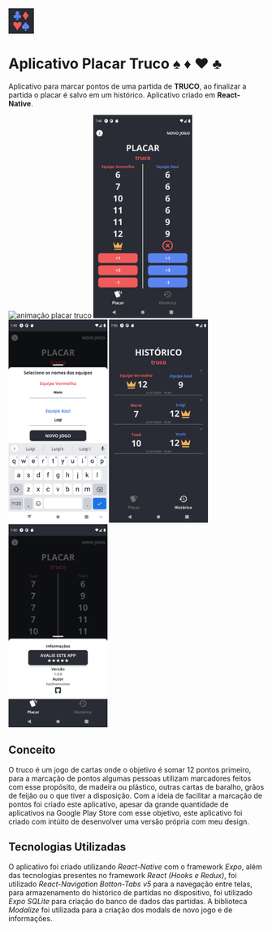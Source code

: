<img src="/assets/icon-placar-truco.png" alt="placar-truco-icon" width="50" />

# Aplicativo Placar Truco :spades: :diamonds: :hearts: :clubs:
Aplicativo para marcar pontos de uma partida de **TRUCO**, ao finalizar a partida o placar é salvo em um histórico. Aplicativo criado em **React-Native**.

<img src="/images/gif1.gif" alt="animação placar truco" height="400"/> <img src="/images/1.png" alt="imagem-placar-truco-1" height="400"/> <img src="/images/2.png" alt="imagem-placar-truco-2" height="400"/> <img src="/images/3.png" alt="imagem-placar-truco-3" height="400"/> <img src="/images/4.png" alt="imagem-placar-truco-4" height="400"/>

## Conceito
O truco é um jogo de cartas onde o objetivo é somar 12 pontos primeiro, para a marcação de pontos algumas pessoas utilizam marcadores feitos com esse propósito, de madeira ou plástico, outras cartas de baralho, grãos de feijão ou o que tiver a disposição. Com a ideia de facilitar a marcação de pontos foi criado este aplicativo, apesar da grande quantidade de aplicativos na Google Play Store com esse objetivo, este aplicativo foi criado com intúito de desenvolver uma versão própria com meu design.

## Tecnologias Utilizadas
O aplicativo foi criado utilizando *React-Native* com o framework *Expo*, além das tecnologias presentes no framework *React (Hooks e Redux)*, foi utilizado *React-Navigation Botton-Tabs v5* para a navegação entre telas, para armazenamento do histórico de partidas no dispositivo, foi utilizado *Expo SQLite* para criação do banco de dados das partidas. A biblioteca *Modalize* foi utilizada para a criação dos modals de novo jogo e de informações.


